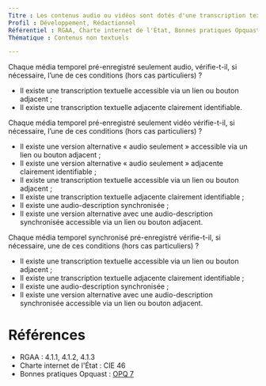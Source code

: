 ```yaml
---
Titre : Les contenus audio ou vidéos sont dotés d'une transcription textuelle adjacente, ou d'une description audio synchronisée, ou d'une version alternative équivalente.
Profil : Développement, Rédactionnel
Référentiel : RGAA, Charte internet de l'État, Bonnes pratiques Opquast
Thématique : Contenus non textuels

---
```

Chaque média temporel pré-enregistré seulement audio, vérifie-t-il, si nécessaire, l’une de ces conditions (hors cas particuliers) ?
* Il existe une transcription textuelle accessible via un lien ou bouton adjacent ;
* Il existe une transcription textuelle adjacente clairement identifiable.

Chaque média temporel pré-enregistré seulement vidéo vérifie-t-il, si nécessaire, l’une de ces conditions (hors cas particuliers) ?
* Il existe une version alternative « audio seulement » accessible via un lien ou bouton adjacent ;
* Il existe une version alternative « audio seulement » adjacente clairement identifiable ;
* Il existe une transcription textuelle accessible via un lien ou bouton adjacent ;
* Il existe une transcription textuelle adjacente clairement identifiable ;
* Il existe une audio-description synchronisée ;
* Il existe une version alternative avec une audio-description synchronisée accessible via un lien ou bouton adjacent.

Chaque média temporel synchronisé pré-enregistré vérifie-t-il, si nécessaire, une de ces conditions (hors cas particuliers) ?
* Il existe une transcription textuelle accessible via un lien ou bouton adjacent ;
* Il existe une transcription textuelle adjacente clairement identifiable ;
* Il existe une audio-description synchronisée ;
* Il existe une version alternative avec une audio-description synchronisée accessible via un lien ou bouton adjacent.


# Références

*   RGAA : 4.1.1, 4.1.2, 4.1.3
*   Charte internet de l'État : CIE 46
*   Bonnes pratiques Opquast : [OPQ 7](https://checklists.opquast.com/fr/qualiteweb/chaque-contenu-audio-et-video-est-accompagne-de-sa-transcription-textuelle)
